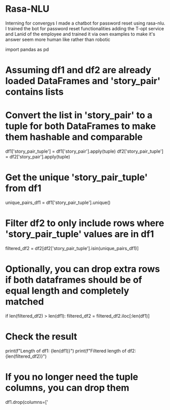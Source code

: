 # Rasa-NLU
Interning for convergys I made a chatbot for password reset using rasa-nlu.
I trained the bot for password reset functionalities adding the T-opt service and Lanid of the employee and trained it via own examples to make it's answer seem more human like rather than robotic



 
import pandas as pd

# Assuming df1 and df2 are already loaded DataFrames and 'story_pair' contains lists

# Convert the list in 'story_pair' to a tuple for both DataFrames to make them hashable and comparable
df1['story_pair_tuple'] = df1['story_pair'].apply(tuple)
df2['story_pair_tuple'] = df2['story_pair'].apply(tuple)

# Get the unique 'story_pair_tuple' from df1
unique_pairs_df1 = df1['story_pair_tuple'].unique()

# Filter df2 to only include rows where 'story_pair_tuple' values are in df1
filtered_df2 = df2[df2['story_pair_tuple'].isin(unique_pairs_df1)]

# Optionally, you can drop extra rows if both dataframes should be of equal length and completely matched
if len(filtered_df2) > len(df1):
    filtered_df2 = filtered_df2.iloc[:len(df1)]

# Check the result
print(f"Length of df1: {len(df1)}")
print(f"Filtered length of df2: {len(filtered_df2)}")

# If you no longer need the tuple columns, you can drop them
df1.drop(columns=['
